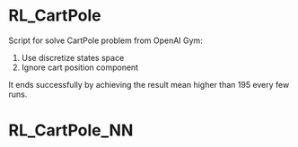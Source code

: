 # RL_CartPole
Script for solve CartPole problem from OpenAI Gym:
1. Use discretize states space
2. Ignore cart position component

It ends successfully by achieving the result mean higher than 195 every few runs.
# RL_CartPole_NN
